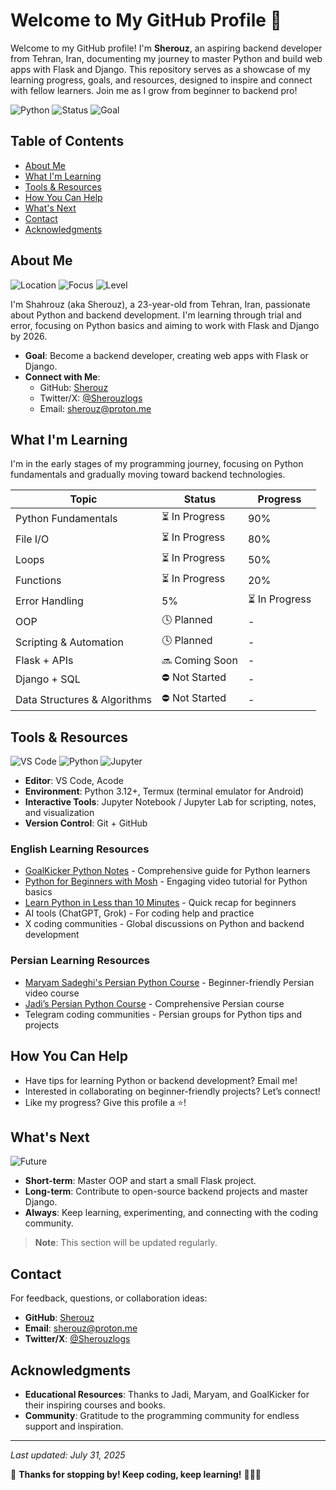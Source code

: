 # Welcome to My GitHub Profile 🚀

Welcome to my GitHub profile! I'm **Sherouz**, an aspiring backend developer from Tehran, Iran, documenting my journey to master Python and build web apps with Flask and Django. This repository serves as a showcase of my learning progress, goals, and resources, designed to inspire and connect with fellow learners. Join me as I grow from beginner to backend pro!

![Python](https://img.shields.io/badge/Python-3.12%2B-blue?logo=python)
![Status](https://img.shields.io/badge/Status-Actively_Learning-brightgreen)
![Goal](https://img.shields.io/badge/Goal-Backend_Developer-FFD700?logo=codeigniter)

## Table of Contents
- [About Me](#about-me)
- [What I'm Learning](#what-im-learning)
- [Tools & Resources](#tools--resources)
- [How You Can Help](#how-you-can-help)
- [What's Next](#whats-next)
- [Contact](#contact)
- [Acknowledgments](#acknowledgments)

## About Me

![Location](https://img.shields.io/badge/Location-Tehran-FF4500?logo=map&logoColor=white)
![Focus](https://img.shields.io/badge/Focus-Backend_Enthusiast-4682B4?logo=server&logoColor=white)
![Level](https://img.shields.io/badge/Level-Beginner_to_Intermediate-00CED1?logo=bookstack&logoColor=white)

I'm Shahrouz (aka Sherouz), a 23-year-old from Tehran, Iran, passionate about Python and backend development. I'm learning through trial and error, focusing on Python basics and aiming to work with Flask and Django by 2026.

- **Goal**: Become a backend developer, creating web apps with Flask or Django.
- **Connect with Me**:
  - GitHub: [Sherouz](https://github.com/Sherouz)
  - Twitter/X: [@Sherouzlogs](https://twitter.com/Sherouzlogs)
  - Email: [sherouz@proton.me](mailto:sherouz@proton.me)

## What I'm Learning

I'm in the early stages of my programming journey, focusing on Python fundamentals and gradually moving toward backend technologies.

| Topic                        | Status           | Progress  |
| ---------------------------- | ---------------- | --------- |
| Python Fundamentals          | ⏳ In Progress   | 90%       |
| File I/O                     | ⏳ In Progress   | 80%       |
| Loops                        | ⏳ In Progress   | 50%       |
| Functions                    | ⏳ In Progress   | 20%       |
| Error Handling | 5% | ⏳ In Progress |
| OOP         | 🕓 Planned       | -         |
| Scripting & Automation       | 🕓 Planned       | -         |
| Flask + APIs                 | 🔜 Coming Soon   | -         |
| Django + SQL                 | ⛔ Not Started   | -         |
| Data Structures & Algorithms | ⛔ Not Started   | -         |

## Tools & Resources

![VS Code](https://img.shields.io/badge/Editor-VS%20Code-007ACC?logo=visualstudiocode&logoColor=white)
![Python](https://img.shields.io/badge/Python-3.12%2B-3776AB?logo=python&logoColor=FFD43B)
![Jupyter](https://img.shields.io/badge/Jupyter-Notebook-F37626?logo=jupyter&logoColor=white)

- **Editor**: VS Code, Acode
- **Environment**: Python 3.12+, Termux (terminal emulator for Android)
- **Interactive Tools**: Jupyter Notebook / Jupyter Lab for scripting, notes, and visualization
- **Version Control**: Git + GitHub

### English Learning Resources
- [GoalKicker Python Notes](https://www.goalkicker.com/PythonBook/PythonNotesForProfessionals.pdf) - Comprehensive guide for Python learners
- [Python for Beginners with Mosh](https://youtu.be/kqtD5dpn9C8?si=p6alLmEsFokj_nCb) - Engaging video tutorial for Python basics
- [Learn Python in Less than 10 Minutes](https://youtu.be/fWjsdhR3z3c?si=OBBMCScgsN1uAk6L) - Quick recap for beginners
- AI tools (ChatGPT, Grok) - For coding help and practice
- X coding communities - Global discussions on Python and backend development

### Persian Learning Resources
- [Maryam Sadeghi's Persian Python Course](https://youtu.be/BsScQ1mOKrA?si=Wvgidb6tAkt15jly) - Beginner-friendly Persian video course
- [Jadi’s Persian Python Course](https://maktabkhooneh.org/course/%D8%A2%D9%85%D9%88%D8%B2%D8%B4-%D8%A8%D8%B1%D9%86%D8%A7%D9%85%D9%87-%D9%86%D9%88%DB%8C%D8%B3%DB%8C-%D8%A8%D8%A7-%D9%BE%D8%A7%DB%8C%D8%AA%D9%88%D9%86-%D9%85%D9%82%D8%AF%D9%85%D8%A7%D8%AA%DB%8C-mk346/) - Comprehensive Persian course
- Telegram coding communities - Persian groups for Python tips and projects

## How You Can Help

- Have tips for learning Python or backend development? Email me!
- Interested in collaborating on beginner-friendly projects? Let’s connect!
- Like my progress? Give this profile a ⭐!

## What's Next

![Future](https://img.shields.io/badge/Future-Open_Source_Contributor-FF6F61?logo=opensourceinitiative&logoColor=white)

- **Short-term**: Master OOP and start a small Flask project.
- **Long-term**: Contribute to open-source backend projects and master Django.
- **Always**: Keep learning, experimenting, and connecting with the coding community.

> **Note**: This section will be updated regularly.

## Contact

For feedback, questions, or collaboration ideas:
- **GitHub**: [Sherouz](https://github.com/Sherouz)
- **Email**: [sherouz@proton.me](mailto:sherouz@proton.me)
- **Twitter/X**: [@Sherouzlogs](https://twitter.com/Sherouzlogs)

## Acknowledgments

- **Educational Resources**: Thanks to Jadi, Maryam, and GoalKicker for their inspiring courses and books.
- **Community**: Gratitude to the programming community for endless support and inspiration.

---

*Last updated: July 31, 2025*

🫡 **Thanks for stopping by! Keep coding, keep learning!** 👨🏽‍💻
